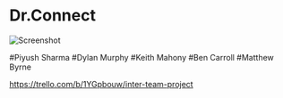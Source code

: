 # Dr.Connect

![Screenshot](https://github.com/piyush-sharma99/Dr.Connect/blob/master/Materials/DoctorConnect.png)

#Piyush Sharma
#Dylan Murphy
#Keith Mahony
#Ben Carroll
#Matthew Byrne

https://trello.com/b/1YGpbouw/inter-team-project
